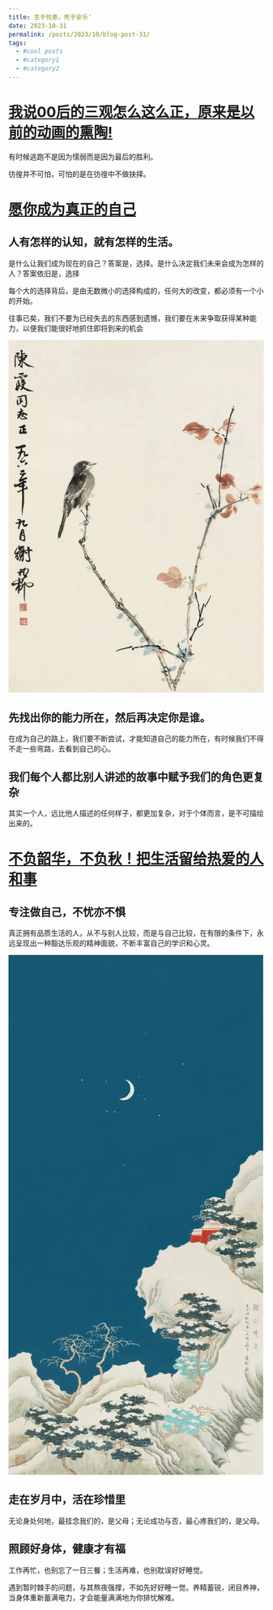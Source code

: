 ```yaml
---
title: 生于忧患，死于安乐'
date: 2023-10-31
permalink: /posts/2023/10/blog-post-31/
tags:
  - #cool posts
  - #category1
  - #category2
---
```


[我说00后的三观怎么这么正，原来是以前的动画的熏陶!](https://www.bilibili.com/video/BV1pg411g7Tb/?spm_id_from=333.788.recommend_more_video.0&vd_source=615a493d135bf19ba38324154a3b3288)
===

有时候逃跑不是因为懦弱而是因为最后的胜利。

彷徨并不可怕，可怕的是在彷徨中不做抉择。

[愿你成为真正的自己](https://mp.weixin.qq.com/s/cjnrCOWGG03-GQqPIgEIfg)
===

人有怎样的认知，就有怎样的生活。
---


是什么让我们成为现在的自己？答案是，选择。是什么决定我们未来会成为怎样的人？答案依旧是，选择

每个大的选择背后，是由无数微小的选择构成的，任何大的改变，都必须有一个小的开始。

往事已矣，我们不要为已经失去的东西感到遗憾，我们要在未来争取获得某种能力，以便我们能很好地抓住即将到来的机会

![往事已矣，我们不要为已经失去的东西感到遗憾，我们要在未来争取获得某种能力，以便我们能很好地抓住即将到来的机会](/images/640.jpeg)

先找出你的能力所在，然后再决定你是谁。
---

在成为自己的路上，我们要不断尝试，才能知道自己的能力所在，有时候我们不得不走一些弯路，去看到自己的心。

我们每个人都比别人讲述的故事中赋予我们的角色更复杂
---

其实一个人，远比他人描述的任何样子，都更加复杂，对于个体而言，是不可描绘出来的。

[不负韶华，不负秋！把生活留给热爱的人和事](https://mp.weixin.qq.com/s/Sbvg4muGFHS3TfoHk-aywg)
===

专注做自己，不忧亦不惧 
---

真正拥有品质生活的人，从不与别人比较，而是与自己比较，在有限的条件下，永远呈现出一种豁达乐观的精神面貌，不断丰富自己的学识和心灵。

![守好自己的一亩三分地，不心猿意马，不左顾右盼。最坏的结果，也不过是大器晚成。](/images/cut_mountain_and_know_about_the_moon.jpeg)

走在岁月中，活在珍惜里
---

无论身处何地，最挂念我们的，是父母；无论成功与否，最心疼我们的，是父母。

照顾好身体，健康才有福
---

工作再忙，也别忘了一日三餐；生活再难，也别耽误好好睡觉。

遇到暂时棘手的问题，与其熬夜强撑，不如先好好睡一觉。养精蓄锐，闭目养神，当身体重新蓄满电力，才会能量满满地为你排忧解难。